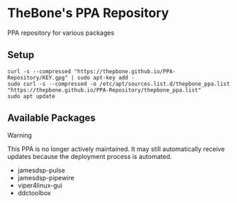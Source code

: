 # TheBone's PPA Repository
PPA repository for various packages


## Setup
```
curl -s --compressed "https://thepbone.github.io/PPA-Repository/KEY.gpg" | sudo apt-key add -
sudo curl -s --compressed -o /etc/apt/sources.list.d/thepbone_ppa.list "https://thepbone.github.io/PPA-Repository/thepbone_ppa.list"
sudo apt update
```
## Available Packages

> [!WARNING]
> This PPA is no longer actively maintained. It may still automatically receive updates because the deployment process is automated.

* jamesdsp-pulse
* jamesdsp-pipewire
* viper4linux-gui
* ddctoolbox
